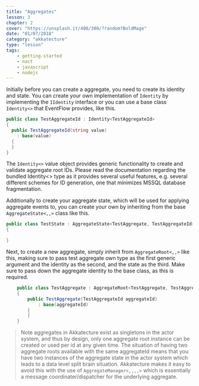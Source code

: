 ```yaml
---
title: "Aggregates"
lesson: 3
chapter: 2
cover: "https://unsplash.it/400/300/?random?BoldMage"
date: "01/07/2018"
category: "akkatecture"
type: "lesson"
tags:
    - getting-started
    - nact
    - javascript
    - nodejs
---
```


Initially before you can create a aggregate, you need to create its
identity and state. You can create your own implementation of `Identity` by implementing the
`IIdentity` interface or you can use a base class `Identity<>` that
EventFlow provides, like this.


```csharp
public class TestAggregateId : Identity<TestAggregateId>
{
  public TestAggregateId(string value)
    : base(value)
  {
  }
}
```

The `Identity<>` value object provides generic functionality to create and validate aggregate root IDs. Please read the documentation regarding the bundled Identity<> type as it provides several useful features, e.g. several different schemes for ID generation, one that minimizes MSSQL database fragmentation.

Additionally to create your aggregate state, which will be used for applying aggregate events to, you can create your own by inheriting from the base `AggregateState<,,>` class like this.

```csharp
public class TestState : AggregateState<TestAggregate, TestAggregateId>
{

}
```

Next, to create a new aggregate, simply inherit from `AggregateRoot<,,>` like this, making sure to pass test aggregate own type as the first generic argument and the identity as the second, and the state as the third. Make sure to pass down the aggregate identity to the base class, as this is required.

```csharp
    public class TestAggregate : AggregateRoot<TestAggregate, TestAggregateId, TestState>
    {
        public TestAggregate(TestAggregateId aggregateId)
            : base(aggregateId)
        {
        }
    }
```

> Note aggregates in Akkatecture exist as singletons in the actor system, and thus by design, only one aggregate root instance can be created or used per id at any given time. The situation of having two aggregate roots available with the same aggregateId means that you have two instances of the aggregate state in the actor system which leads to a data level split brain situation. Akkatecture makes it easy to avoid this with the use of `AggregateManager<,,,,>` which is essentially a message coordinater/dispatcher for the underlying aggregate.